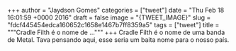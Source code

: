 
+++
author = "Jaydson Gomes"
categories = ["tweet"]
date = "Thu Feb 18 16:01:59 +0000 2016"
draft = false
image = "{TWEET_IMAGE}"
slug = "fdcf445454edca160652c1658e1467b7ff8359a5"
tags = ["tweet"]
title = """Cradle Filth é o nome de ..."""
+++
Cradle Filth é o nome de uma banda de Metal. Tava pensando aqui, esse seria um baita nome para o nosso país.

